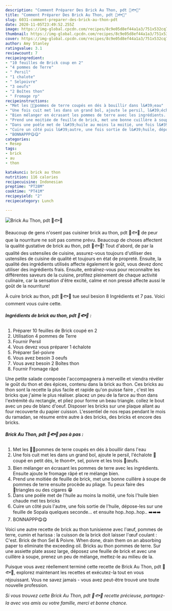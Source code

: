 ```yaml
---
description: "Comment Préparer Des Brick Au Thon, pdt 🥔🐟🥚"
title: "Comment Préparer Des Brick Au Thon, pdt 🥔🐟🥚"
slug: 6031-comment-preparer-des-brick-au-thon-pdt
date: 2020-11-05T23:49:52.255Z
image: https://img-global.cpcdn.com/recipes/8c9e05d8ef44a1a3/751x532cq70/brick-au-thon-pdt-🥔🐟🥚-photo-principale-de-la-recette.jpg
thumbnail: https://img-global.cpcdn.com/recipes/8c9e05d8ef44a1a3/751x532cq70/brick-au-thon-pdt-🥔🐟🥚-photo-principale-de-la-recette.jpg
cover: https://img-global.cpcdn.com/recipes/8c9e05d8ef44a1a3/751x532cq70/brick-au-thon-pdt-🥔🐟🥚-photo-principale-de-la-recette.jpg
author: Amy Stanley
ratingvalue: 3.1
reviewcount: 7
recipeingredient:
- "10 feuilles de Brick coup en 2"
- "4 pommes de Terre"
- " Persil"
- "1 chalote"
- " Selpoivre"
- "3 oeufs"
- "2 Boîtes thon"
- " Fromage rp"
recipeinstructions:
- "Met les 🥔🥔pommes de terre coupés en dés à bouillir dans l&#39;eau"
- "Une fois cuit met les dans un grand bol, ajoute le persil, l&#39;échalote 🔪coupé en petit dés, le thon🐟, sel, poivre et les trois 🥚œufs."
- "Bien mélanger en écrasant les pommes de terre avec les ingrédients. Ensuite ajoute le fromage râpé et re mélange bien."
- "Prend une moitiée de feuille de brick, met une bonne cuillère à soupe de pommes de terre ensuite procède au pliage. Tu peux faire des 🔺️triangles ou des cigares 😁"
- "Dans une poêle met de l&#39;huile au moins la moitié, une fois l&#39;huile bien chaude met tes bricks"
- "Cuire un côté puis l&#39;autre, une fois sortie de l&#39;huile, dépose-les sur une feuille de Sopala quelques seconde... et ensuite hop..hop..hop.. ➡️➡️➡️"
- "BONNAPPP😋😋"
categories:
- Resep
tags:
- brick
- au
- thon

katakunci: brick au thon 
nutrition: 116 calories
recipecuisine: Indonesian
preptime: "PT28M"
cooktime: "PT41M"
recipeyield: "2"
recipecategory: Lunch

---
```



![Brick Au Thon, pdt 🥔🐟🥚](https://img-global.cpcdn.com/recipes/8c9e05d8ef44a1a3/751x532cq70/brick-au-thon-pdt-🥔🐟🥚-photo-principale-de-la-recette.jpg)

Beaucoup de gens n'osent pas cuisiner brick au thon, pdt 🥔🐟🥚 de peur que la nourriture ne soit pas comme prévu. Beaucoup de choses affectent la qualité gustative de brick au thon, pdt 🥔🐟🥚! Tout d'abord, de par la qualité des ustensiles de cuisine, assurez-vous toujours d'utiliser des ustensiles de cuisine de qualité et toujours en état de propreté. Ensuite, la qualité des ingrédients utilisés affecte également le goût, vous devez donc utiliser des ingrédients frais. Ensuite, entraînez-vous pour reconnaître les différentes saveurs de la cuisine, profitez pleinement de chaque activité culinaire, car la sensation d'être excité, calme et non pressé affecte aussi le goût de la nourriture!

<!--inarticleads1-->

À cuire brick au thon, pdt 🥔🐟🥚 tue seul besion 8 Ingrédients et 7 pas. Voici comment vous cuire cette.

##### Ingrédients de brick au thon, pdt 🥔🐟🥚 :

1. Préparer 10 feuilles de Brick coupé en 2
1. Utilisation 4 pommes de Terre
1. Fournir  Persil
1. Vous devez vous préparer 1 échalote
1. Préparer  Sel-poivre
1. Vous avez besoin 3 oeufs
1. Vous avez besoin 2 Boîtes thon
1. Fournir  Fromage râpé


Une petite salade composée l&#39;accompagnera à merveille et viendra révéler le goût du thon et des épices, contenu dans la brick au thon. Ces bricks au thon sont la recette la plus facile et rapide qu&#39;on puisse faire , c&#39;est les bricks que j&#39;aime le plus réaliser. placez un peu de la farce au thon dans l&#39;extrémité du rectangle, et pliez pour forme un beau triangle. collez le bout avec un peu de blanc d&#39;oeuf. Disposer les bricks sur une plaque allant au four recouverte du papier cuisson. L&#39;essentiel de nos repas pendant le mois du ramadan, se résume entre autre à des bricks, des bricks et encore des bricks. 

<!--inarticleads2-->

##### Brick Au Thon, pdt 🥔🐟🥚 pas à pas :

1. Met les 🥔🥔pommes de terre coupés en dés à bouillir dans l&#39;eau
1. Une fois cuit met les dans un grand bol, ajoute le persil, l&#39;échalote 🔪coupé en petit dés, le thon🐟, sel, poivre et les trois 🥚œufs.
1. Bien mélanger en écrasant les pommes de terre avec les ingrédients. Ensuite ajoute le fromage râpé et re mélange bien.
1. Prend une moitiée de feuille de brick, met une bonne cuillère à soupe de pommes de terre ensuite procède au pliage. Tu peux faire des 🔺️triangles ou des cigares 😁
1. Dans une poêle met de l&#39;huile au moins la moitié, une fois l&#39;huile bien chaude met tes bricks
1. Cuire un côté puis l&#39;autre, une fois sortie de l&#39;huile, dépose-les sur une feuille de Sopala quelques seconde... et ensuite hop..hop..hop.. ➡️➡️➡️
1. BONNAPPP😋😋


Voici une autre recette de brick au thon tunisienne avec l&#39;œuf, pommes de terre, cumin et harissa : la cuisson de la brick doit laisser l&#39;œuf coulant : C&#39;est. Brick de thon Sel &amp; Poivre. When done, drain them on an absorbing paper to eliminate the exceeding oil. Bricks au thon pommes de terre. Sur une assiette plate assez large, déposez une feuille de brick et avec une cuillère à soupe, prenez un peu de mélange, mettez-le au milieu de la. 

<!--inarticleads1-->

<p>
Puisque vous avez réellement terminé cette recette de Brick Au Thon, pdt 🥔🐟🥚, explorez maintenant les recettes et exécutez-la tout en vous réjouissant. Vous ne savez jamais - vous avez peut-être trouvé une toute nouvelle profession.
</p>

<p>
<i>Si vous trouvez cette Brick Au Thon, pdt 🥔🐟🥚 recette précieuse, partagez-la avec vos amis ou votre famille, merci et bonne chance.</i>
</p>
